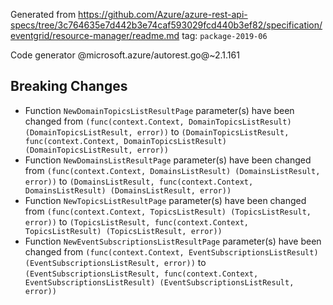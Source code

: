 Generated from https://github.com/Azure/azure-rest-api-specs/tree/3c764635e7d442b3e74caf593029fcd440b3ef82/specification/eventgrid/resource-manager/readme.md tag: `package-2019-06`

Code generator @microsoft.azure/autorest.go@~2.1.161

## Breaking Changes

- Function `NewDomainTopicsListResultPage` parameter(s) have been changed from `(func(context.Context, DomainTopicsListResult) (DomainTopicsListResult, error))` to `(DomainTopicsListResult, func(context.Context, DomainTopicsListResult) (DomainTopicsListResult, error))`
- Function `NewDomainsListResultPage` parameter(s) have been changed from `(func(context.Context, DomainsListResult) (DomainsListResult, error))` to `(DomainsListResult, func(context.Context, DomainsListResult) (DomainsListResult, error))`
- Function `NewTopicsListResultPage` parameter(s) have been changed from `(func(context.Context, TopicsListResult) (TopicsListResult, error))` to `(TopicsListResult, func(context.Context, TopicsListResult) (TopicsListResult, error))`
- Function `NewEventSubscriptionsListResultPage` parameter(s) have been changed from `(func(context.Context, EventSubscriptionsListResult) (EventSubscriptionsListResult, error))` to `(EventSubscriptionsListResult, func(context.Context, EventSubscriptionsListResult) (EventSubscriptionsListResult, error))`
